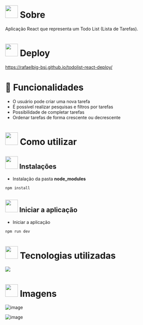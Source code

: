 # <img height="40" src="https://user-images.githubusercontent.com/84249945/219458363-0df46081-95bd-4878-a828-541457541cbd.png"/> Sobre
Aplicação React que representa um Todo List (Lista de Tarefas).

# <img height="40" src="https://github.com/RafaelBig-BSI/todolist-react-deploy/assets/84249945/347ee6f3-b77d-4256-935a-be6469d31924"/> Deploy
https://rafaelbig-bsi.github.io/todolist-react-deploy/


# :hammer: Funcionalidades
* O usuário pode criar uma nova tarefa
* É possível realizar pesquisas e filtros por tarefas
* Possibilidade de completar tarefas
* Ordenar tarefas de forma crescente ou decrescente

# <img height="40" src="https://user-images.githubusercontent.com/84249945/219471082-bba3510e-ee6d-4a6e-bf78-d7afc692043e.png"/> Como utilizar
## <img height="40" src="https://user-images.githubusercontent.com/84249945/219701953-d9aadf6c-065a-4176-8c21-3b13c497f752.png"/> Instalações
* Instalação da pasta <b>node_modules</b>
``` bash
npm install
```
## <img height="40" src="https://user-images.githubusercontent.com/84249945/219703721-e658e16f-fe7a-4a8b-bc90-22d9859c747c.png" /> Iniciar a aplicação
* Iniciar a aplicação
```bash
npm run dev
```

# <img height="40" src="https://user-images.githubusercontent.com/84249945/219471565-77dd520e-41ee-41f8-8fb9-0e259535a867.png"/> Tecnologias utilizadas
<p>
  <a href="https://skillicons.dev">
    <img src="https://skillicons.dev/icons?i=html,css,js,react,nodejs" />
  </a>
</p>

# <img height="40" src="https://user-images.githubusercontent.com/84249945/219472556-367952b0-d430-495e-87b9-3f4611bdab21.png" /> Imagens

![image](https://github.com/RafaelBig-BSI/todolist-react-deploy/assets/84249945/132389b1-c7f3-48ff-b99d-3a1c4310ed21)


![image](https://github.com/RafaelBig-BSI/todolist-react-deploy/assets/84249945/6591e67d-6c26-491a-b266-6b82a58c596e)
